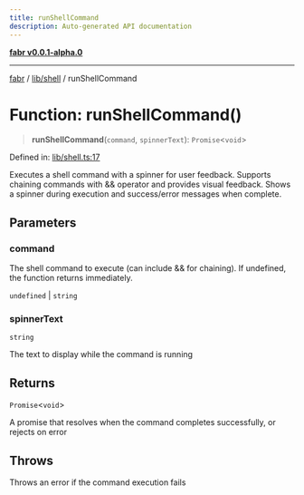 ```yaml
---
title: runShellCommand
description: Auto-generated API documentation
---
```


[**fabr v0.0.1-alpha.0**](../../../README.md)

***

[fabr](../../../README.md) / [lib/shell](../README.md) / runShellCommand

# Function: runShellCommand()

> **runShellCommand**(`command`, `spinnerText`): `Promise`\<`void`\>

Defined in: [lib/shell.ts:17](https://github.com/yashjawale/fabr/blob/main/src/lib/shell.ts#L17)

Executes a shell command with a spinner for user feedback.
Supports chaining commands with && operator and provides visual feedback.
Shows a spinner during execution and success/error messages when complete.

## Parameters

### command

The shell command to execute (can include && for chaining). If undefined, the function returns immediately.

`undefined` | `string`

### spinnerText

`string`

The text to display while the command is running

## Returns

`Promise`\<`void`\>

A promise that resolves when the command completes successfully, or rejects on error

## Throws

Throws an error if the command execution fails
